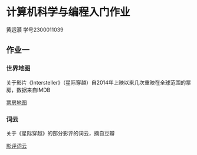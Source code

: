 # 计算机科学与编程入门作业

黄运灏 学号2300011039

## 作业一 
### 世界地图
关于影片《Intersteller》（星际穿越）自2014年上映以来几次重映在全球范围的票房，数据来自IMDB

[票房地图](worldmap.html)

### 词云
关于《星际穿越》的部分影评的词云，摘自豆瓣

[影评词云](https://github.com/Aquamarine-Tar/yhhuang/wordcloud.html)
